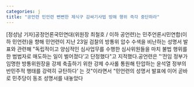 ```yaml
---
categories: j
title: "공언련 민언련 뻔뻔한 제식구 감싸기사법 방해 행위 즉각 중단하라"
---
```

[정성남 기자]공정언론국민연대(위원장 최철호 / 이하 공언련)는 민주언론시민연합(이하 민언련)을 향해 민언련이 지난 23일 검찰의 방통위 압수 수색을 비난하는 성명서 발표와 관련해 "독립적이고 양심적인 심사업무를 수행한 심사위원들을 마치 불법 행위를 한 범법자로 매도하는 일이 벌어졌다’고 단정했다"고 지적했다.공언련은 "‘전임 정부가 임명한 방통위원장을 강제 축출하기 위한 강제 수사롤 통원해 탄압하는 윤석열 정부의 반민주적 행태를 강력히 규탄하다’ 는 것"이라면서 "민언련의 성명서 발표에 이어 곧바로 민주당이 동조 성명서를 내놓았다
